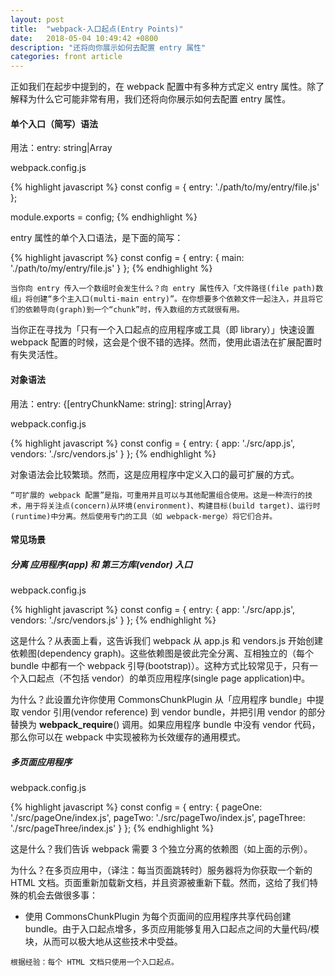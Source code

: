 ```yaml
---
layout: post
title:  "webpack-入口起点(Entry Points)"
date:   2018-05-04 10:49:42 +0800
description: "还将向你展示如何去配置 entry 属性"
categories: front article
---
```


正如我们在起步中提到的，在 webpack 配置中有多种方式定义 entry 属性。除了解释为什么它可能非常有用，我们还将向你展示如何去配置 entry 属性。

#### 单个入口（简写）语法

用法：entry: string|Array<string>

webpack.config.js

{% highlight javascript %}
const config = {
  entry: './path/to/my/entry/file.js'
};

module.exports = config;
{% endhighlight %}

entry 属性的单个入口语法，是下面的简写：

{% highlight javascript %}
const config = {
  entry: {
    main: './path/to/my/entry/file.js'
  }
};
{% endhighlight %}

	当你向 entry 传入一个数组时会发生什么？向 entry 属性传入「文件路径(file path)数组」将创建“多个主入口(multi-main entry)”。在你想要多个依赖文件一起注入，并且将它们的依赖导向(graph)到一个“chunk”时，传入数组的方式就很有用。

当你正在寻找为「只有一个入口起点的应用程序或工具（即 library）」快速设置 webpack 配置的时候，这会是个很不错的选择。然而，使用此语法在扩展配置时有失灵活性。

#### 对象语法

用法：entry: {[entryChunkName: string]: string|Array<string>}

webpack.config.js

{% highlight javascript %}
const config = {
  entry: {
    app: './src/app.js',
    vendors: './src/vendors.js'
  }
};
{% endhighlight %}

对象语法会比较繁琐。然而，这是应用程序中定义入口的最可扩展的方式。

	“可扩展的 webpack 配置”是指，可重用并且可以与其他配置组合使用。这是一种流行的技术，用于将关注点(concern)从环境(environment)、构建目标(build target)、运行时(runtime)中分离。然后使用专门的工具（如 webpack-merge）将它们合并。

#### 常见场景

##### 分离 应用程序(app) 和 第三方库(vendor) 入口

webpack.config.js

{% highlight javascript %}
const config = {
  entry: {
    app: './src/app.js',
    vendors: './src/vendors.js'
  }
};
{% endhighlight %}

这是什么？从表面上看，这告诉我们 webpack 从 app.js 和 vendors.js 开始创建依赖图(dependency graph)。这些依赖图是彼此完全分离、互相独立的（每个 bundle 中都有一个 webpack 引导(bootstrap)）。这种方式比较常见于，只有一个入口起点（不包括 vendor）的单页应用程序(single page application)中。

为什么？此设置允许你使用 CommonsChunkPlugin 从「应用程序 bundle」中提取 vendor 引用(vendor reference) 到 vendor bundle，并把引用 vendor 的部分替换为 __webpack_require__() 调用。如果应用程序 bundle 中没有 vendor 代码，那么你可以在 webpack 中实现被称为长效缓存的通用模式。

##### 多页面应用程序

webpack.config.js

{% highlight javascript %}
const config = {
  entry: {
    pageOne: './src/pageOne/index.js',
    pageTwo: './src/pageTwo/index.js',
    pageThree: './src/pageThree/index.js'
  }
};
{% endhighlight %}

这是什么？我们告诉 webpack 需要 3 个独立分离的依赖图（如上面的示例）。

为什么？在多页应用中，（译注：每当页面跳转时）服务器将为你获取一个新的 HTML 文档。页面重新加载新文档，并且资源被重新下载。然而，这给了我们特殊的机会去做很多事：

<ul>
	<li> 使用 CommonsChunkPlugin 为每个页面间的应用程序共享代码创建 bundle。由于入口起点增多，多页应用能够复用入口起点之间的大量代码/模块，从而可以极大地从这些技术中受益。 </li>
</ul>

	根据经验：每个 HTML 文档只使用一个入口起点。

